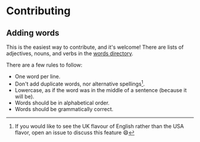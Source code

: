 # Contributing

## Adding words

This is the easiest way to contribute, and it's welcome! There are lists of adjectives,
nouns, and verbs in the [words directory][words].

There are a few rules to follow:

- One word per line.
- Don't add duplicate words, nor alternative spellings[^1].
- Lowercase, as if the word was in the middle of a sentence (because it will be).
- Words should be in alphabetical order.
- Words should be grammatically correct.

[^1]: If you would like to see the UK flavour of English rather than the USA flavor,
open an issue to discuss this feature :smile:

[words]: ./words
